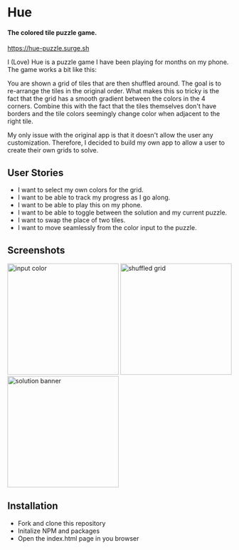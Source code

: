 # Hue
#### The colored tile puzzle game.
https://hue-puzzle.surge.sh

I (Love) Hue is a puzzle game I have been playing for months on my phone.  The game works a bit like this:

You are shown a grid of tiles that are then shuffled around.  The goal is to re-arrange the tiles in the original order.  What makes this so tricky is
the fact that the grid has a smooth gradient between the colors in the 4 corners.  Combine this with the fact that the tiles themselves don't have borders and the tile colors seemingly change color when adjacent to the right tile.

My only issue with the original app is that it doesn't allow the user any customization.  Therefore, I decided to build my own app to allow a user to create their own grids to solve.

## User Stories
- I want to select my own colors for the grid.  
- I want to be able to track my progress as I go along.  
- I want to be able to play this on my phone.
- I want to be able to toggle between the solution and my current puzzle.  
- I want to swap the place of two tiles.  
- I want to move seamlessly from the color input to the puzzle.

## Screenshots
<img src="https://imgur.com/XtPG2NE" width="250" alt="input color" />
<img src="https://imgur.com/cjYweQJ" width="250" alt="shuffled grid" />
<img src="https://imgur.com/mg8sVV0" width="250" alt="solution banner" />

## Installation
- Fork and clone this repository
- Initalize NPM and packages
- Open the index.html page in you browser
